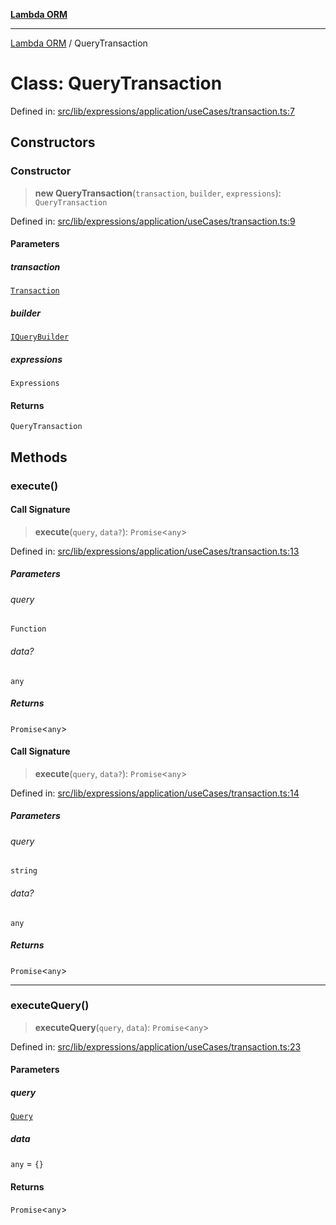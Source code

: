 [**Lambda ORM**](../README.md)

***

[Lambda ORM](../README.md) / QueryTransaction

# Class: QueryTransaction

Defined in: [src/lib/expressions/application/useCases/transaction.ts:7](https://github.com/lambda-orm/lambdaorm/blob/c3a91c30fec1b72ec517236790b02085e94a7ae1/src/lib/expressions/application/useCases/transaction.ts#L7)

## Constructors

### Constructor

> **new QueryTransaction**(`transaction`, `builder`, `expressions`): `QueryTransaction`

Defined in: [src/lib/expressions/application/useCases/transaction.ts:9](https://github.com/lambda-orm/lambdaorm/blob/c3a91c30fec1b72ec517236790b02085e94a7ae1/src/lib/expressions/application/useCases/transaction.ts#L9)

#### Parameters

##### transaction

[`Transaction`](Transaction.md)

##### builder

[`IQueryBuilder`](../interfaces/IQueryBuilder.md)

##### expressions

`Expressions`

#### Returns

`QueryTransaction`

## Methods

### execute()

#### Call Signature

> **execute**(`query`, `data?`): `Promise`\<`any`\>

Defined in: [src/lib/expressions/application/useCases/transaction.ts:13](https://github.com/lambda-orm/lambdaorm/blob/c3a91c30fec1b72ec517236790b02085e94a7ae1/src/lib/expressions/application/useCases/transaction.ts#L13)

##### Parameters

###### query

`Function`

###### data?

`any`

##### Returns

`Promise`\<`any`\>

#### Call Signature

> **execute**(`query`, `data?`): `Promise`\<`any`\>

Defined in: [src/lib/expressions/application/useCases/transaction.ts:14](https://github.com/lambda-orm/lambdaorm/blob/c3a91c30fec1b72ec517236790b02085e94a7ae1/src/lib/expressions/application/useCases/transaction.ts#L14)

##### Parameters

###### query

`string`

###### data?

`any`

##### Returns

`Promise`\<`any`\>

***

### executeQuery()

> **executeQuery**(`query`, `data`): `Promise`\<`any`\>

Defined in: [src/lib/expressions/application/useCases/transaction.ts:23](https://github.com/lambda-orm/lambdaorm/blob/c3a91c30fec1b72ec517236790b02085e94a7ae1/src/lib/expressions/application/useCases/transaction.ts#L23)

#### Parameters

##### query

[`Query`](Query.md)

##### data

`any` = `{}`

#### Returns

`Promise`\<`any`\>
